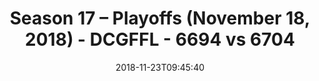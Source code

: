 ---
title: Season 17 – Playoffs (November 18, 2018) - DCGFFL - 6694 vs 6704
teams_score:
- team: 6694
  score:
- team: 6704
  score: 24
mvp: D. Alexander (Kelly Green), A. Barvin (Red)
game-ball: M. Japinga (Kelly Green), J. Walker (Red)
season: 17
week:
date: '2018-11-23T09:45:40'
pageid: season-17-playoffs-november-18-2018-6694-vs-6704
---
